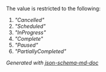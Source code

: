 The value is restricted to the following: 

 1. _"Cancelled"_
 2. _"Scheduled"_
 3. _"InProgress"_
 4. _"Complete"_
 5. _"Paused"_
 6. _"PartiallyCompleted"_

_Generated with [json-schema-md-doc](https://brianwendt.github.io/json-schema-md-doc/)_